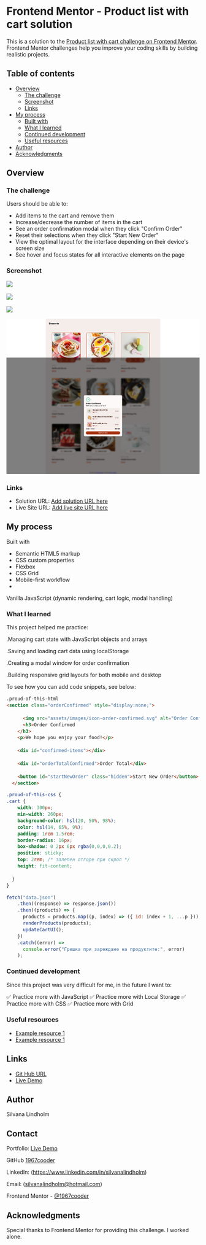 # Frontend Mentor - Product list with cart solution

This is a solution to the [Product list with cart challenge on Frontend Mentor](https://www.frontendmentor.io/challenges/product-list-with-cart-5MmqLVAp_d). Frontend Mentor challenges help you improve your coding skills by building realistic projects. 

## Table of contents

- [Overview](#overview)
  - [The challenge](#the-challenge)
  - [Screenshot](#screenshot)
  - [Links](#links)
- [My process](#my-process)
  - [Built with](#built-with)
  - [What I learned](#what-i-learned)
  - [Continued development](#continued-development)
  - [Useful resources](#useful-resources)
- [Author](#author)
- [Acknowledgments](#acknowledgments)

## Overview

### The challenge

Users should be able to:

- Add items to the cart and remove them
- Increase/decrease the number of items in the cart
- See an order confirmation modal when they click "Confirm Order"
- Reset their selections when they click "Start New Order"
- View the optimal layout for the interface depending on their device's screen size
- See hover and focus states for all interactive elements on the page

### Screenshot

![](./designSilva/127.0.0.1_5501_index.html.png)

![](./designSilva/active-states.html.png)

![](./designSilva/mobile.png)

![](./designSilva/confirmed-items.html.png)



### Links

- Solution URL: [Add solution URL here](https://your-solution-url.com)
- Live Site URL: [Add live site URL here](https://your-live-site-url.com)

## My process

Built with

- Semantic HTML5 markup
- CSS custom properties
- Flexbox
- CSS Grid
- Mobile-first workflow
- 
Vanilla JavaScript (dynamic rendering, cart logic, modal handling)

### What I learned

This project helped me practice:

.Managing cart state with JavaScript objects and arrays

.Saving and loading cart data using localStorage

.Creating a modal window for order confirmation

.Building responsive grid layouts for both mobile and desktop

To see how you can add code snippets, see below:

```html
.proud-of-this-html
<section class="orderConfirmed" style="display:none;">
  
      <img src="assets/images/icon-order-confirmed.svg" alt="Order Confirmed" class="order-confirmed">
      <h3>Order Confirmed
    </h3>
    <p>We hope you enjoy your food!</p>

    <div id="confirmed-items"></div>

    <div id="orderTotalConfirmed">Order Total</div>

    <button id="startNewOrder" class="hidden">Start New Order</button>
  </section>
```
```css
.proud-of-this-css {
.cart {
    width: 300px;
    min-width: 260px;
    background-color: hsl(20, 50%, 98%);
    color: hsl(14, 65%, 9%);
    padding: 1rem 1.5rem;
    border-radius: 16px;
    box-shadow: 0 2px 6px rgba(0,0,0,0.2);
    position: sticky;
    top: 2rem; /* залепен отгоре при скрол */
    height: fit-content;

  }
}
```
```js
fetch("data.json")
    .then((response) => response.json())
    .then((products) => {
      products = products.map((p, index) => ({ id: index + 1, ...p }));
      renderProducts(products);
      updateCartUI();
    })
    .catch((error) =>
      console.error("Грешка при зареждане на продуктите:", error)
    );
```


### Continued development

Since this project was very difficult for me, in the future I want to:

✅ Practice more with JavaScript
✅ Practice more with Local Storage
✅ Practice more with CSS
✅ Practice more with Grid



### Useful resources

- [Example resource 1](https://www.w3schools.com/)
- [Example resource 1](https://cssgridgarden.com/)

## Links
- [Git Hub URL](https://github.com/1967cooder/harjoitukset/tree/main/product-list-with-cart-main/)
- [Live Demo](https://bestdesserts.netlify.app/)

## Author

Silvana Lindholm

## Contact

Portfolio: [Live Demo](https://portfoliosilvana.netlify.app/)

GitHub [1967cooder](https://github.com/1967cooder/)

LinkedIn: (https://www.linkedin.com/in/silvanalindholm)

Email: (silvanalindholm@hotmail.com)

Frontend Mentor - [@1967cooder
](https://www.frontendmentor.io/profile/1967cooder)



## Acknowledgments

Special thanks to Frontend Mentor for providing this challenge. I worked alone.

